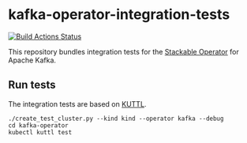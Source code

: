 # kafka-operator-integration-tests

[![Build Actions Status](https://ci.stackable.tech/job/Kafka%20Operator%20Integration%20Tests/badge/icon?subject=Integration%20Tests)](https://ci.stackable.tech/job/Kafka%20Operator%20Integration%20Tests)

This repository bundles integration tests for the [Stackable Operator](https://github.com/stackabletech/kafka-operator) for Apache Kafka. 

## Run tests

The integration tests are based on [KUTTL](https://kuttl.dev).

    ./create_test_cluster.py --kind kind --operator kafka --debug
    cd kafka-operator
    kubectl kuttl test